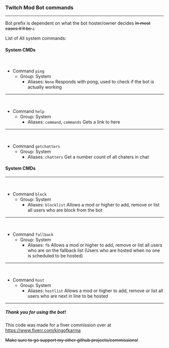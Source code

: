 ### Twitch Mod Bot commands

---

Bot prefix is dependent on what the bot hoster/owner decides
~~In most cases it'll be `!`~~

List of All system commands:

#### System CMDs

<br>

- Command `ping`
  - Group: System
    - Aliases: `None`
Responds with pong, used to check if the bot is actually working

---

<br>

- Command `help`
  - Group: System
    - Aliases: `command`, `commands`
Gets a link to here

---

<br>

- Command `getchatters`
  - Group: System
    - Aliases: `chatters`
Get a number count of all chaters in chat

#### System CMDs

---

<br>

- Command `block`
  - Group: System
    - Aliases: `blocklist`
Allows a mod or higher to add, remove or list all users who are block from the bot

---

<br>

- Command `fallback`
  - Group: System
    - Aliases: `fb`
Allows a mod or higher to add, remove or list all users who are on the fallback list (Users who are hosted when no one is scheduled to be hosted)

---
<br>

- Command `host`
  - Group: System
    - Aliases: `hostlist`
Allows a mod or higher to add, remove or list all users who are next in line to be hosted

---

##### Thank you for using the bot!

This code was made for a fiver commission over at
https://www.fiverr.com/kingofkarma

~~Make sure to go support my other github projects/commissions!~~
